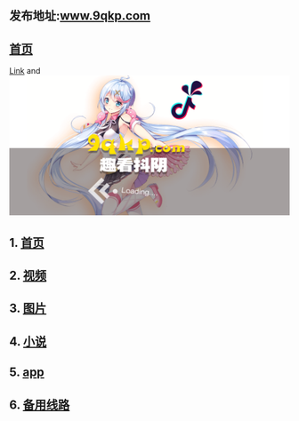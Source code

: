 ## 发布地址:www.9qkp.com

## [首页](http://www.susen7.com)

[Link](url) and ![Image](bg.png)

## 1.  [首页](http://www.susen7.com)
## 2.  [视频](http://www.susen7.com/vod/type/id/1.html)
## 3.  [图片](http://www.susen7.com/vod/type/id/2.html)
## 4.  [小说](http://www.susen7.com/vod/type/id/3.html)
## 5.  [app](http://app.9qkp.com)
## 6.  [备用线路](http://vip.susen7.com)


